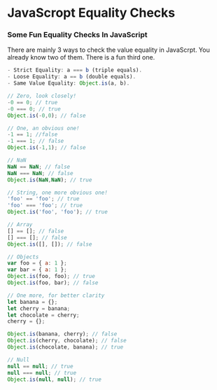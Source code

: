 # JavaScropt Equality Checks
### Some Fun Equality Checks In JavaScript

There are mainly 3 ways to check the value equality in JavaScrpt. You already know two of them. There is a fun third one.
```js
- Strict Equality: a === b (triple equals).
- Loose Equality: a == b (double equals).
- Same Value Equality: Object.is(a, b).
```

```js
// Zero, look closely!
-0 == 0; // true
-0 === 0; // true
Object.is(-0,0); // false
```

```js
// One, an obvious one!
-1 == 1; //false
-1 === 1; // false
Object.is(-1,1); // false
```

```js
// NaN
NaN == NaN; // false
NaN === NaN; // false
Object.is(NaN,NaN); // true
```

```js
// String, one more obvious one!
'foo' == 'foo'; // true
'foo' === 'foo'; // true
Object.is('foo', 'foo'); // true
```

```js
// Array
[] == []; // false
[] === []; // false 
Object.is([], []); // false
```

```js
// Objects
var foo = { a: 1 };
var bar = { a: 1 };
Object.is(foo, foo); // true
Object.is(foo, bar); // false

// One more, for better clarity
let banana = {};
let cherry = banana;
let chocolate = cherry;
cherry = {};

Object.is(banana, cherry); // false
Object.is(cherry, chocolate); // false
Object.is(chocolate, banana); // true
```

```js
// Null
null == null; // true
null === null; // true
Object.is(null, null); // true
```